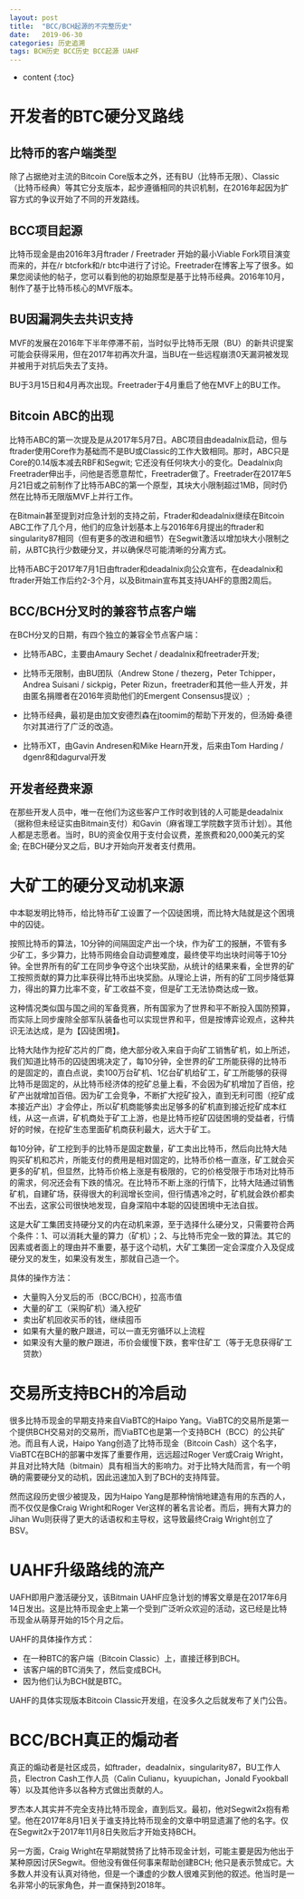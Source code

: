 ```yaml
---
layout: post
title:  "BCC/BCH起源的不完整历史"
date:   2019-06-30
categories: 历史追溯
tags: BCH历史 BCC历史 BCC起源 UAHF
---
```


* content
{:toc}

# 开发者的BTC硬分叉路线

## 比特币的客户端类型

除了占据绝对主流的Bitcoin Core版本之外，还有BU（比特币无限）、Classic（比特币经典）等其它分支版本，起步遵循相同的共识机制，在2016年起因为扩容方式的争议开始了不同的开发路线。

## BCC项目起源

比特币现金是由2016年3月ftrader / Freetrader 开始的最小Viable Fork项目演变而来的，并在/r btcfork和/r btc中进行了讨论。Freetrader在博客上写了很多。如果您阅读他的帖子，您可以看到他的初始原型是基于比特币经典。2016年10月，制作了基于比特币核心的MVF版本。

## BU因漏洞失去共识支持

MVF的发展在2016年下半年停滞不前，当时似乎比特币无限（BU）的新共识提案可能会获得采用，但在2017年初再次升温，当BU在一些远程崩溃0天漏洞被发现并被用于对抗后失去了支持。

BU于3月15日和4月再次出现。Freetrader于4月重启了他在MVF上的BU工作。

## Bitcoin ABC的出现

比特币ABC的第一次提及是从2017年5月7日。ABC项目由deadalnix启动，但与ftrader使用Core作为基础而不是BU或Classic的工作大致相同。那时，ABC只是Core的0.14版本减去RBF和Segwit; 它还没有任何块大小的变化。Deadalnix向Freetrader伸出手，问他是否愿意帮忙，Freetrader做了。Freetrader在2017年5月21日或之前制作了比特币ABC的第一个原型，其块大小限制超过1MB，同时仍然在比特币无限版MVF上并行工作。

在Bitmain甚至提到对应急计划的支持之前，Ftrader和deadalnix继续在Bitcoin ABC工作了几个月，他们的应急计划基本上与2016年6月提出的ftrader和singularity87相同（但有更多的改进和细节）在Segwit激活以增加块大小限制之前，从BTC执行少数硬分叉，并以确保尽可能清晰的分离方式。

比特币ABC于2017年7月1日由ftrader和deadalnix向公众宣布，在deadalnix和ftrader开始工作后约2-3个月，以及Bitmain宣布其支持UAHF的意图2周后。

## BCC/BCH分叉时的兼容节点客户端

在BCH分叉的日期，有四个独立的兼容全节点客户端：

* 比特币ABC，主要由Amaury Sechet / deadalnix和freetrader开发;

* 比特币无限制，由BU团队（Andrew Stone / thezerg，Peter Tchipper，Andrea Suisani / sickpig，Peter Rizun，freetrader和其他一些人开发，并由匿名捐赠者在2016年资助他们的Emergent Consensus提议）;

* 比特币经典，最初是由加文安德烈森在jtoomim的帮助下开发的，但汤姆·桑德尔对其进行了广泛的改造。

* 比特币XT，由Gavin Andresen和Mike Hearn开发，后来由Tom Harding / dgenr8和dagurval开发

## 开发者经费来源

在那些开发人员中，唯一在他们为这些客户工作时收到钱的人可能是deadalnix（据称但未经证实由Bitmain支付）和Gavin（麻省理工学院数字货币计划）。其他人都是志愿者。当时，BU的资金仅用于支付会议费，差旅费和20,000美元的奖金; 在BCH硬分叉之后，BU才开始向开发者支付费用。

# 大矿工的硬分叉动机来源

中本聪发明比特币，给比特币矿工设置了一个囚徒困境，而比特大陆就是这个困境中的囚徒。

按照比特币的算法，10分钟的间隔固定产出一个块，作为矿工的报酬，不管有多少矿工，多少算力，比特币网络会自动调整难度，最终使平均出块时间等于10分钟。全世界所有的矿工在同步争夺这个出块奖励，从统计的结果来看，全世界的矿工按照贡献的算力比率获得比特币出块奖励。从理论上讲，所有的矿工同步降低算力，得出的算力比率不变，矿工收益不变，但是矿工无法协商达成一致。

这种情况类似国与国之间的军备竞赛，所有国家为了世界和平不断投入国防预算，而实际上同步废除全部军队装备也可以实现世界和平，但是按博弈论观点，这种共识无法达成，是为【囚徒困境】。

比特大陆作为挖矿芯片的厂商，绝大部分收入来自于向矿工销售矿机，如上所述，我们知道比特币的囚徒困境决定了，每10分钟，全世界的矿工所能获得的比特币的是固定的，直白点说，卖100万台矿机、1亿台矿机给矿工，矿工所能够的获得比特币是固定的，从比特币经济体的挖矿总量上看，不会因为矿机增加了百倍，挖矿产出就增加百倍。因为矿工会竞争，不断扩大挖矿投入，直到无利可图（挖矿成本接近产出）才会停止，所以矿机商能够卖出足够多的矿机直到接近挖矿成本红线，从这一点讲，矿机商处于矿工上游，也是比特币挖矿囚徒困境的受益者，行情好的时候，在挖矿生态里面矿机商获利最大，远大于矿工。

每10分钟，矿工挖到手的比特币是固定数量，矿工卖出比特币，然后向比特大陆购买矿机和芯片，所能支付的费用是相对固定的，比特币价格一直涨，矿工就会买更多的矿机，但显然，比特币价格上涨是有极限的，它的价格受限于市场对比特币的需求，何况还会有下跌的情况。在比特币不断上涨的行情下，比特大陆通过销售矿机，自建矿场，获得很大的利润增长空间，但行情遇冷之时，矿机就会跌价都卖不出去，这家公司很快地发现，自身深陷中本聪的囚徒困境中无法自拔。

这是大矿工集团支持硬分叉的内在动机来源，至于选择什么硬分叉，只需要符合两个条件：1、可以消耗大量的算力（矿机）；2、与比特币完全一致的算法。其它的因素或者面上的理由并不重要，基于这个动机，大矿工集团一定会深度介入及促成硬分叉的发生，如果没有发生，那就自己造一个。

具体的操作方法：

* 大量购入分叉后的币（BCC/BCH），拉高市值
* 大量的矿工（采购矿机）涌入挖矿
* 卖出矿机回收买币的钱，继续囤币
* 如果有大量的散户跟进，可以一直无穷循环以上流程
* 如果没有大量的散户跟进，币价会缓慢下跌，套牢住矿工（等于无息获得矿工贷款）

# 交易所支持BCH的冷启动

很多比特币现金的早期支持来自ViaBTC的Haipo Yang。ViaBTC的交易所是第一个提供BCH交易对的交易所，而ViaBTC也是第一个支持BCH（BCC）的公共矿池。而且有人说，Haipo Yang创造了比特币现金（Bitcoin Cash）这个名字，ViaBTC在BCH的部署中发挥了重要作用，远远超过Roger Ver或Craig Wright，并且对比特大陆（bitmain）具有相当大的影响力。对于比特大陆而言，有一个明确的需要硬分叉的动机，因此迅速加入到了BCH的支持阵营。

然而这段历史很少被提及，因为Haipo Yang是那种悄悄地建造有用的东西的人，而不仅仅是像Craig Wright和Roger Ver这样的著名言论者。而后，拥有大算力的Jihan Wu则获得了更大的话语权和主导权，这导致最终Craig Wright创立了BSV。

# UAHF升级路线的流产

UAFH即用户激活硬分叉，该Bitmain UAHF应急计划的博客文章是在2017年6月14日发出。这是比特币现金史上第一个受到广泛听众欢迎的活动，这已经是比特币现金从萌芽开始的15个月之后。

UAHF的具体操作方式：

* 在一种BTC的客户端（Bitcoin Classic）上，直接迁移到BCH。
* 该客户端的BTC消失了，然后变成BCH。
* 因为他们认为BCH就是BTC。

UAHF的具体实现版本Bitcoin Classic开发组，在没多久之后就发布了关门公告。

# BCC/BCH真正的煽动者

真正的煽动者是社区成员，如ftrader，deadalnix，singularity87，BU工作人员，Electron Cash工作人员（Calin Culianu，kyuupichan，Jonald Fyookball等）以及其他许多以各种方式做出贡献的人。

罗杰本人其实并不完全支持比特币现金，直到后叉。最初，他对Segwit2x抱有希望。他在2017年8月1日关于谁支持比特币现金的文章中明显遗漏了他的名字。仅在Segwit2x于2017年11月8日失败后才开始支持BCH。

另一方面，Craig Wright在早期就赞扬了比特币现金计划，可能主要是因为他出于某种原因讨厌Segwit。但他没有做任何事来帮助创建BCH; 他只是表示赞成它。大多数人并没有认真对待他，但是一个谦虚的少数人很难买到他的叙述。他当时是一名非常小的玩家角色，并一直保持到2018年。